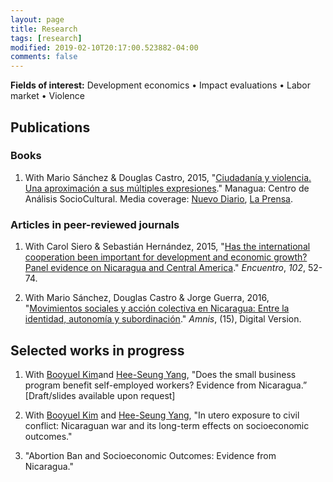 ```yaml
---
layout: page
title: Research
tags: [research]
modified: 2019-02-10T20:17:00.523882-04:00
comments: false
---
```


**Fields of interest:** Development economics • Impact evaluations • Labor market • Violence

## Publications

### Books
1. With Mario Sánchez & Douglas Castro, 2015, "[Ciudadanía y violencia. Una aproximación a sus múltiples expresiones](http://biblioteca.clacso.edu.ar/Nicaragua/casc-uca/20150313124733/Ciudadania-y-violencia.pdf)." Managua: Centro de Análisis SocioCultural. Media coverage: [Nuevo Diario](https://www.elnuevodiario.com.ni/nacionales/330085-conocido-puede-convertirse-su-peor-pesadilla/), [La Prensa](https://www.laprensa.com.ni/2014/09/07/nacionales/211038-comunidad-vela-por-su-seguridad).

### Articles in peer-reviewed journals
1. With Carol Siero & Sebastián Hernández, 2015, "[Has the international cooperation been important for development and economic growth? Panel evidence on Nicaragua and Central America](http://www.uca.edu.ni/2/images/Revista-Encuentro/Revistas/e102/art-5.pdf)." _Encuentro_, _102_, 52-74.

2. With Mario Sánchez, Douglas Castro & Jorge Guerra, 2016, "[Movimientos sociales y acción colectiva en Nicaragua: Entre la identidad, autonomía y subordinación](https://amnis.revues.org/2813)." _Amnis_, (15), Digital Version.

## Selected works in progress

1. With [Booyuel Kim](https://sites.google.com/site/booyuelkim/home)and [Hee-Seung Yang](https://sites.google.com/site/heeseungyang/), "Does the small business program benefit self-employed workers? Evidence from Nicaragua.” [Draft/slides available upon request]

2. With [Booyuel Kim](https://sites.google.com/site/booyuelkim/home) and [Hee-Seung Yang](https://sites.google.com/site/heeseungyang/), "In utero exposure to civil conflict: Nicaraguan war and its long-term effects on socioeconomic outcomes."

2. "Abortion Ban and Socioeconomic Outcomes: Evidence from Nicaragua."
